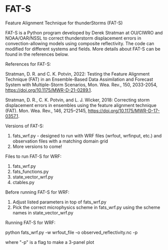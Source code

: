 # FAT-S
Feature Alignment Technique for thunderStorms (FAT-S)

FAT-S is a Python program developed by Derek Stratman at OU/CIWRO and NOAA/OAR/NSSL to correct thunderstorm displacement errors in convection-allowing models using composite reflectivity. The code can modified for different systems and fields. More details about FAT-S can be found in the references below.

References for FAT-S:

Stratman, D. R. and C. K. Potvin, 2022: Testing the Feature Alignment Technique (FAT) in an Ensemble-Based Data Assimilation and Forecast System with Multiple-Storm Scenarios, Mon. Wea. Rev., 150, 2033-2054, https://doi.org/10.1175/MWR-D-21-0289.1.

Stratman, D. R., C. K. Potvin, and L. J. Wicker, 2018: Correcting storm displacement errors in ensembles using the feature alignment technique (FAT). Mon. Wea. Rev., 146, 2125–2145, https://doi.org/10.1175/MWR-D-17-0357.1.

Versions of FAT-S:
1. fats_wrf.py - designed to run with WRF files (wrfout, wrfinput, etc.) and observation files with a matching domain grid
2. More versions to come!

Files to run FAT-S for WRF:
1. fats_wrf.py
2. fats_functions.py
3. state_vector_wrf.py
4. ctables.py

Before running FAT-S for WRF:
1. Adjust listed parameters in top of fats_wrf.py
2. Pick the correct microphysics scheme in fats_wrf.py using the scheme names in state_vector_wrf.py

Running FAT-S for WRF:

python fats_wrf.py -w wrfout_file -o observed_reflectivity.nc -p

where "-p" is a flag to make a 3-panel plot
